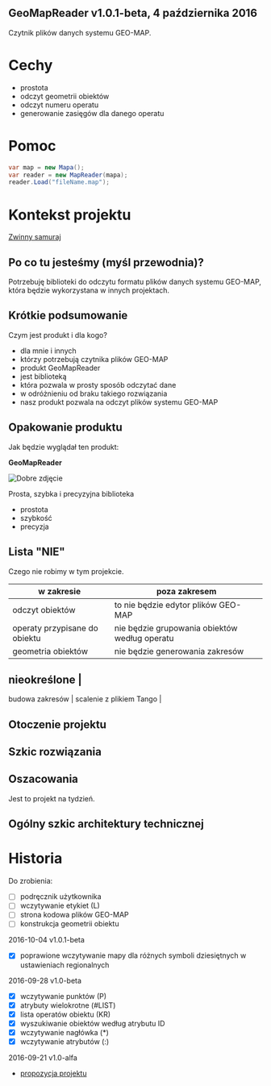 GeoMapReader v1.0.1-beta, 4 października 2016
---
Czytnik plików danych systemu GEO-MAP.  

# Cechy

* prostota
* odczyt geometrii obiektów
* odczyt numeru operatu
* generowanie zasięgów dla danego operatu

# Pomoc
```c#
var map = new Mapa();
var reader = new MapReader(mapa);
reader.Load("fileName.map");
```

# Kontekst projektu

[Zwinny samuraj](https://docs.google.com/document/d/1KzQ8RNV6Y0hWGIU8NrvJ5ZppsC9On_1ciJ9LptcwHBM/edit?usp=sharing)

## Po co tu jesteśmy (myśl przewodnia)?

Potrzebuję biblioteki do odczytu formatu plików danych systemu GEO-MAP, która będzie wykorzystana w innych projektach.

## Krótkie podsumowanie

Czym jest produkt i dla kogo?

* dla mnie i innych
* którzy potrzebują czytnika plików GEO-MAP
* produkt GeoMapReader
* jest biblioteką
* która pozwala w prosty sposób odczytać dane
* w odróżnieniu od braku takiego rozwiązania
* nasz produkt pozwala na odczyt plików systemu GEO-MAP

## Opakowanie produktu

Jak będzie wyglądał ten produkt:

**GeoMapReader**
	
![Dobre zdjęcie](GeoMapReader/Map.ico)

Prosta, szybka i precyzyjna biblioteka
	
* prostota
* szybkość
* precyzja
	
## Lista "NIE"

Czego nie robimy w tym projekcie.

w zakresie | poza zakresem
--------------- | -----------------------------------
odczyt obiektów | to nie będzie edytor plików GEO-MAP
operaty przypisane do obiektu | nie będzie grupowania obiektów według operatu
geometria obiektów | nie będzie generowania zakresów

nieokreślone | 
--------------
budowa zakresów | 
scalenie z plikiem Tango | 

## Otoczenie projektu

## Szkic rozwiązania

## Oszacowania

Jest to projekt na tydzień.

## Ogólny szkic architektury technicznej

# Historia

Do zrobienia:

- [ ] podręcznik użytkownika
- [ ] wczytywanie etykiet (L)
- [ ] strona kodowa plików GEO-MAP
- [ ] konstrukcja geometrii obiektu

2016-10-04 v1.0.1-beta

* [x] poprawione wczytywanie mapy dla różnych symboli dziesiętnych w ustawieniach regionalnych

2016-09-28 v1.0-beta

* [x] wczytywanie punktów (P)
* [x] atrybuty wielokrotne (#LIST)
* [x] lista operatów obiektu (KR)
* [x] wyszukiwanie obiektów według atrybutu ID
* [x] wczytywanie nagłówka (*)
* [x] wczytywanie atrybutów (:)

2016-09-21 v1.0-alfa

* [propozycja projektu](https://docs.google.com/document/d/1O7EHPSBacFY5yFfxNs8UU7O_whekDUPvDwXJXS3iZh0/edit?usp=sharing)
